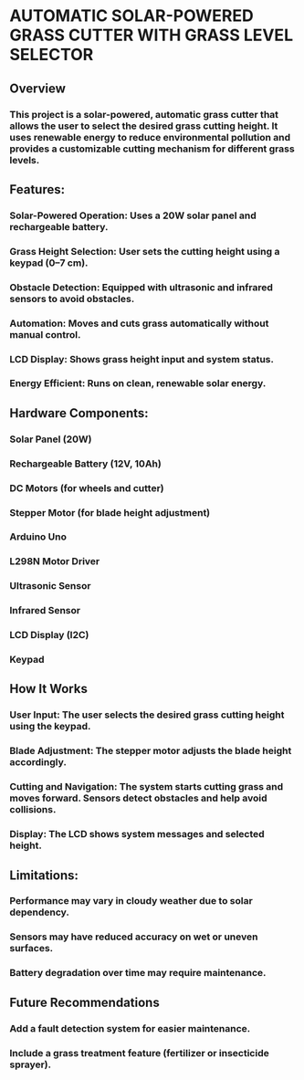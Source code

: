 # AUTOMATIC SOLAR-POWERED GRASS CUTTER WITH GRASS LEVEL SELECTOR

## Overview
### This project is a solar-powered, automatic grass cutter that allows the user to select the desired grass cutting height. It uses renewable energy to reduce environmental pollution and provides a customizable cutting mechanism for different grass levels.

## Features:
### Solar-Powered Operation: Uses a 20W solar panel and rechargeable battery.

### Grass Height Selection: User sets the cutting height using a keypad (0–7 cm).

### Obstacle Detection: Equipped with ultrasonic and infrared sensors to avoid obstacles.

### Automation: Moves and cuts grass automatically without manual control.

### LCD Display: Shows grass height input and system status.

### Energy Efficient: Runs on clean, renewable solar energy.

## Hardware Components:
### Solar Panel (20W)

### Rechargeable Battery (12V, 10Ah)

### DC Motors (for wheels and cutter)

### Stepper Motor (for blade height adjustment)

### Arduino Uno

### L298N Motor Driver

### Ultrasonic Sensor

### Infrared Sensor

### LCD Display (I2C)

### Keypad

## How It Works
### User Input: The user selects the desired grass cutting height using the keypad.

### Blade Adjustment: The stepper motor adjusts the blade height accordingly.

### Cutting and Navigation: The system starts cutting grass and moves forward. Sensors detect obstacles and help avoid collisions.

### Display: The LCD shows system messages and selected height.

## Limitations:
### Performance may vary in cloudy weather due to solar dependency.

### Sensors may have reduced accuracy on wet or uneven surfaces.

### Battery degradation over time may require maintenance.

## Future Recommendations
### Add a fault detection system for easier maintenance.

### Include a grass treatment feature (fertilizer or insecticide sprayer).



